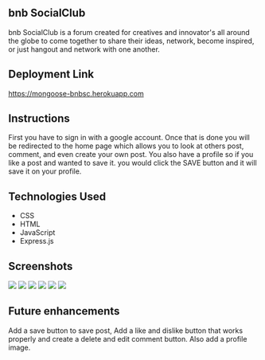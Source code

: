 bnb SocialClub
-----------------------------------------------------------------------------------------------------
bnb SocialClub is a forum created for creatives and innovator's all around the globe to come
together to share their ideas, network, become inspired, or just hangout and network with one
another.

 Deployment Link 
------------------------------------------------------------------------------------------------------
https://mongoose-bnbsc.herokuapp.com

Instructions
-----------------------------------------------------------------------------------------------------
First you have to sign in with a google account. Once that is done you will be redirected to the 
home page which allows you to look at others post, comment, and even create  your own post. 
You also have a profile so if you like a post and wanted to save it. you would click the SAVE button 
and it will save it on your profile.










Technologies Used
-----------------------------------------------------------------------------------------------------
- CSS
- HTML
- JavaScript
- Express.js


Screenshots
-----------------------------------------------------------------------------------------------------
<img src="https://i.imgur.com/GN6Dp24.png">
<img src="https://i.imgur.com/iegdaLm.png">  
<img src="https://i.imgur.com/sNBcB8T.png">
<img src="https://i.imgur.com/WqsQqkU.png">  
<img src="https://i.imgur.com/k14E8Xh.png"> 
<img src="https://i.imgur.com/XWruKzv.png"> 

Future enhancements
-----------------------------------------------------------------------------------------------------
Add a save button to save post, Add a like and dislike button that works properly and create a
delete and edit comment button. Also add a profile image. 
